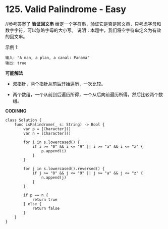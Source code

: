 # 125. Valid Palindrome - Easy
//参考答案了
**验证回文串**
给定一个字符串，验证它是否是回文串，只考虑字母和数字字符，可以忽略字母的大小写。
说明：本题中，我们将空字符串定义为有效的回文串。

示例 1:
```
输入: "A man, a plan, a canal: Panama"
输出: true
```
**可能解法**
- 双指针，两个指针从前后开始遍历，一次比较。

- 两个数组，一个从前到后遍历所得，一个从后向前遍历所得，然后比较两个数组。

**CODINNG**

```
class Solution {
    func isPalindrome(_ s: String) -> Bool {
        var p = [Character]()
        var n = [Character]()

        for i in s.lowercased() {
            if i >= "0" && i <= "9" || i >= "a" && i <= "z" {
                p.append(i)
            }
        }

        for j in s.lowercased().reversed() {
            if j >= "0" && j <= "9" || j >= "a" && j <= "z" {
                n.append(j)
            }
        }

        if p == n {
            return true
        } else {
            return false
        }
    }
}
```
